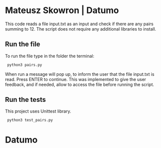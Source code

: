 
# Mateusz Skowron | Datumo 
This code reads a file input.txt as an input and check if there are any pairs summing to 12. 
The script does not require any additional libraries to install.


## Run the file
To run the file type in the folder the terminal:

```python
 python3 pairs.py
```

When run a message will pop up, to inform the user that the file input.txt is read. Press ENTER to continue. This was implemented to give the user feedback, and if needed, allow to access the file before running the script.

## Run the tests

This project uses Unittest library.

```python
 python3 test_pairs.py
```
# Datumo
